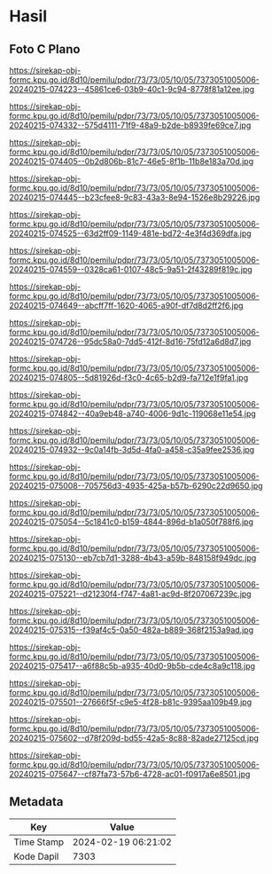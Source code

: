 # Hasil

## Foto C Plano

https://sirekap-obj-formc.kpu.go.id/8d10/pemilu/pdpr/73/73/05/10/05/7373051005006-20240215-074223--45861ce6-03b9-40c1-9c94-8778f81a12ee.jpg

https://sirekap-obj-formc.kpu.go.id/8d10/pemilu/pdpr/73/73/05/10/05/7373051005006-20240215-074332--575d4111-71f9-48a9-b2de-b8939fe69ce7.jpg

https://sirekap-obj-formc.kpu.go.id/8d10/pemilu/pdpr/73/73/05/10/05/7373051005006-20240215-074405--0b2d806b-81c7-46e5-8f1b-11b8e183a70d.jpg

https://sirekap-obj-formc.kpu.go.id/8d10/pemilu/pdpr/73/73/05/10/05/7373051005006-20240215-074445--b23cfee8-9c83-43a3-8e94-1526e8b29226.jpg

https://sirekap-obj-formc.kpu.go.id/8d10/pemilu/pdpr/73/73/05/10/05/7373051005006-20240215-074525--63d2ff09-1149-481e-bd72-4e3f4d369dfa.jpg

https://sirekap-obj-formc.kpu.go.id/8d10/pemilu/pdpr/73/73/05/10/05/7373051005006-20240215-074559--0328ca61-0107-48c5-9a51-2f43289f819c.jpg

https://sirekap-obj-formc.kpu.go.id/8d10/pemilu/pdpr/73/73/05/10/05/7373051005006-20240215-074649--abcff7ff-1620-4065-a90f-df7d8d2ff2f6.jpg

https://sirekap-obj-formc.kpu.go.id/8d10/pemilu/pdpr/73/73/05/10/05/7373051005006-20240215-074726--95dc58a0-7dd5-412f-8d16-75fd12a6d8d7.jpg

https://sirekap-obj-formc.kpu.go.id/8d10/pemilu/pdpr/73/73/05/10/05/7373051005006-20240215-074805--5d81926d-f3c0-4c65-b2d9-fa712e1f9fa1.jpg

https://sirekap-obj-formc.kpu.go.id/8d10/pemilu/pdpr/73/73/05/10/05/7373051005006-20240215-074842--40a9eb48-a740-4006-9d1c-119068e11e54.jpg

https://sirekap-obj-formc.kpu.go.id/8d10/pemilu/pdpr/73/73/05/10/05/7373051005006-20240215-074932--9c0a14fb-3d5d-4fa0-a458-c35a9fee2536.jpg

https://sirekap-obj-formc.kpu.go.id/8d10/pemilu/pdpr/73/73/05/10/05/7373051005006-20240215-075008--705756d3-4935-425a-b57b-6290c22d9650.jpg

https://sirekap-obj-formc.kpu.go.id/8d10/pemilu/pdpr/73/73/05/10/05/7373051005006-20240215-075054--5c1841c0-b159-4844-896d-b1a050f788f6.jpg

https://sirekap-obj-formc.kpu.go.id/8d10/pemilu/pdpr/73/73/05/10/05/7373051005006-20240215-075130--eb7cb7d1-3288-4b43-a59b-848158f949dc.jpg

https://sirekap-obj-formc.kpu.go.id/8d10/pemilu/pdpr/73/73/05/10/05/7373051005006-20240215-075221--d21230f4-f747-4a81-ac9d-8f207067239c.jpg

https://sirekap-obj-formc.kpu.go.id/8d10/pemilu/pdpr/73/73/05/10/05/7373051005006-20240215-075315--f39af4c5-0a50-482a-b889-368f2153a9ad.jpg

https://sirekap-obj-formc.kpu.go.id/8d10/pemilu/pdpr/73/73/05/10/05/7373051005006-20240215-075417--a6f88c5b-a935-40d0-9b5b-cde4c8a9c118.jpg

https://sirekap-obj-formc.kpu.go.id/8d10/pemilu/pdpr/73/73/05/10/05/7373051005006-20240215-075501--27666f5f-c9e5-4f28-b81c-9395aa109b49.jpg

https://sirekap-obj-formc.kpu.go.id/8d10/pemilu/pdpr/73/73/05/10/05/7373051005006-20240215-075602--d78f209d-bd55-42a5-8c88-82ade27125cd.jpg

https://sirekap-obj-formc.kpu.go.id/8d10/pemilu/pdpr/73/73/05/10/05/7373051005006-20240215-075647--cf87fa73-57b6-4728-ac01-f0917a6e8501.jpg


## Metadata

| Key        | Value               |
| ---------- | ------------------- |
| Time Stamp | 2024-02-19 06:21:02 |
| Kode Dapil | 7303                |



